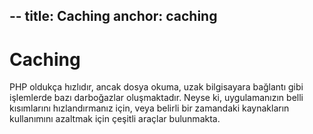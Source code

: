 --
title: Caching
anchor: caching
--

# Caching

PHP oldukça hızlıdır, ancak dosya okuma, uzak bilgisayara bağlantı gibi işlemlerde bazı darboğazlar oluşmaktadır. Neyse ki, uygulamanızın belli kısımlarını hızlandırmanız için, veya belirli bir zamandaki kaynakların kullanımını azaltmak için çeşitli araçlar bulunmakta.